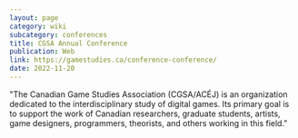 ```yaml
---
layout: page
category: wiki
subcategory: conferences
title: CGSA Annual Conference
publication: Web
link: https://gamestudies.ca/conference-conference/
date: 2022-11-20
---
```


"The Canadian Game Studies Association (CGSA/ACÉJ) is an organization dedicated to the interdisciplinary study of digital games. Its primary goal is to support the work of Canadian researchers, graduate students, artists, game designers, programmers, theorists, and others working in this field."
